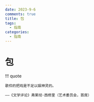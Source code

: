 ```yaml
---
date: 2023-9-6
comments: true
title: 包
tags:
  - 指南
categories:
  - 指南
---
```


# 包

!!! quote

    歌伶的把戏是不足以娱神灵的。

    ——《文学评论》弗莱彻·西修里（艺术委员会，首席）

